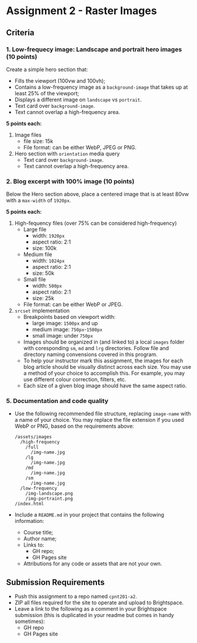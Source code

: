 # Assignment 2 - Raster Images

## Criteria
### 1. Low-frequecy image: Landscape and portrait hero images (10 points)
Create a simple hero section that:
- Fills the viewport (100vw and 100vh);
- Contains a low-frequency image as a `background-image` that takes up at least 25% of the viewport;
- Displays a different image on `landscape` vs `portrait`.
- Text card over `background-image`.
- Text cannot overlap a high-frequency area.

**5 points each:**
1. Image files
    - file size: 15k
    - File format: can be either WebP, JPEG or PNG.
2. Hero section with `orientation` media query
    - Text card over `background-image`.
    - Text cannot overlap a high-frequency area.

### 2. Blog excerpt with 100% image (10 points)
Below the Hero section above, place a centered image that is at least 80vw with a `max-width` of `1920px`.

**5 points each:**
1. High-fequency files (over 75% can be considered high-frequency)
    - Large file
        - width: `1920px`
        - aspect ratio: 2:1
        - size: 100k
    - Medium file
        - width: `1024px`
        - aspect ratio: 2:1
        - size: 50k
    - Small file
        - width: `500px`
        - aspect ratio: 2:1
        - size: 25k
    - File format: can be either WebP or JPEG.
2. `srcset` implementation 
    - Breakpoints based on viewport width:
        - large image: `1500px` and up
        - medium image: `750px`-`1500px`
        - small image: under `750px`
    - Images should be organized in (and linked to) a local `images` folder with coresponding `sm`, `md` and `lrg` directories. Follow file and directory naming convensions covered in this program.
    - To help your instructor mark this assignment, the images for each blog article should be visually distinct across each size. You may use a method of your choice to accomplish this. For example, you may use different colour correction, filters, etc.
    - Each size of a given blog image should have the same aspect ratio.

### 5. Documentation and code quality
- Use the following recommended file structure, replacing `image-name` with a name of your choice. You may replace the file extension if you used WebP or PNG, based on the requirements above:

    ```
    /assets/images
      /high-frequency
        /full
          /img-name.jpg
        /lg
          /img-name.jpg
        /md
          /img-name.jpg
        /sm
          /img-name.jpg
      /low-frequency
        /img-landscape.png
        /img-portraint.png
    /index.html
    ```

- Include a `README.md` in your project that contains the following information:
  - Course title;
  - Author name;
  - Links to:
    - GH repo;
    - GH Pages site
  - Attributions for any code or assets that are not your own.


## Submission Requirements
- Push this assignment to a repo named `cpnt201-a2`.
- ZIP all files required for the site to operate and upload to Brightspace. 
- Leave a link to the following as a comment in your Brightspace submission (this is duplicated in your readme but comes in handy sometimes):
  - GH repo
  - GH Pages site
